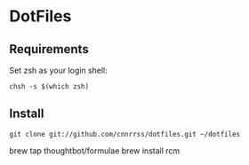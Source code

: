 # DotFiles

## Requirements

Set zsh as your login shell:

`chsh -s $(which zsh)`

## Install

`git clone git://github.com/cnnrrss/dotfiles.git ~/dotfiles`

brew tap thoughtbot/formulae
brew install rcm